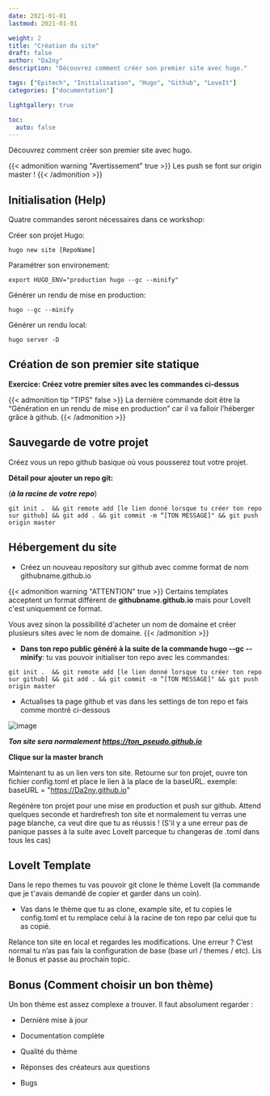```yaml
---
date: 2021-01-01
lastmod: 2021-01-01

weight: 2
title: "Création du site"
draft: false
author: "Da2ny"
description: "Découvrez comment créer son premier site avec hugo."

tags: ["Epitech", "Initialisation", "Hugo", "Github", "LoveIt"]
categories: ["documentation"]

lightgallery: true

toc:
  auto: false
---
```


Découvrez comment créer son premier site avec hugo.

<!--more-->


{{< admonition warning "Avertissement" true >}}
Les push se font sur origin master !
{{< /admonition >}}

## Initialisation (Help)

Quatre commandes seront nécessaires dans ce workshop:

Créer son projet Hugo:
```
hugo new site [RepoName]
```

Paramétrer son environement:
```
export HUGO_ENV="production hugo --gc --minify"
```

Générer un rendu de mise en production:
```
hugo --gc --minify
```

Générer un rendu local:
```
hugo server -D
```

## Création de son premier site statique

**Exercice: Créez votre premier sites avec les commandes ci-dessus**

{{< admonition tip "TIPS" false >}}
La dernière commande doit être la “Génération en un rendu de mise en production” car il va falloir l’héberger grâce à github.
{{< /admonition >}}

## Sauvegarde de votre projet

Créez vous un repo github basique où vous pousserez tout votre projet.

**Détail pour ajouter un repo git:**

(***à la racine de votre repo***)
```
git init .  && git remote add [le lien donné lorsque tu créer ton repo sur github] && git add . && git commit -m “[TON MESSAGE]" && git push origin master
```

## Hébergement du site

* Créez un nouveau repository sur github avec comme format de nom githubname.github.io

{{< admonition warning "ATTENTION" true >}}
Certains templates acceptent un format différent de **githubname.github.io** mais pour LoveIt c'est uniquement ce format.

Vous avez sinon la possibilité d'acheter un nom de domaine et créer plusieurs sites avec le nom de domaine.
{{< /admonition >}}

* **Dans ton repo public généré à la suite de la commande hugo --gc --minify**: tu vas pouvoir initialiser ton repo avec les commandes:
```
git init .  && git remote add [le lien donné lorsque tu créer ton repo sur github] && git add . && git commit -m “[TON MESSAGE]" && git push origin master
```

* Actualises ta page github et vas dans les settings de ton repo et fais comme montré ci-dessous

![image](/images/init/gif/github_masterbranch.gif)

***Ton site sera normalement https://ton_pseudo.github.io***

**Clique sur la master branch**

Maintenant tu as un lien vers ton site. Retourne sur ton projet, ouvre ton fichier config.toml et place le lien à la place de la baseURL.
exemple: baseURL = "https://Da2ny.github.io"

Regénère ton projet pour une mise en production et push sur github. Attend quelques seconde et hardrefresh ton site et normalement tu verras une page blanche, ca veut dire que tu as réussis ! (S'il y a une erreur pas de panique passes à la suite avec LoveIt parceque tu changeras de .toml dans tous les cas)

## LoveIt Template
Dans le repo themes tu vas pouvoir git clone le thème LoveIt (la commande que je t'avais demandé de copier et garder dans un coin).

* Vas dans le thème que tu as clone, example site, et tu copies le config.toml et tu remplace celui à la racine de ton repo par celui que tu as copié.

Relance ton site en local et regardes les modifications. Une erreur ? C’est normal tu n’as pas fais la configuration de base (base url / themes / etc). Lis le Bonus et passe au prochain topic.

## Bonus (Comment choisir un bon thème)

Un bon thème est assez complexe a trouver. Il faut absolument regarder :

* Dernière mise à jour

* Documentation complète

* Qualité du thème

* Réponses des créateurs aux questions

* Bugs
